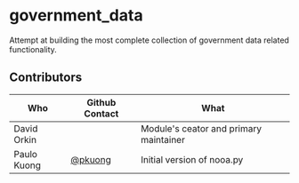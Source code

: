 # government_data
Attempt at building the most complete collection of government data related functionality. 

## Contributors
Who|Github Contact|What|
---|---|---|
David Orkin||Module's ceator and primary maintainer
Paulo Kuong|[@pkuong](https://github.com/paulokuong)|Initial version of nooa.py

